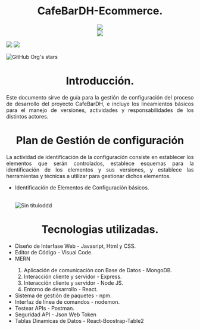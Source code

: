 <h1 align="center"> CafeBarDH-Ecommerce. </h1>

<div align="center"><img src=" ![Logotipo ](https://user-images.githubusercontent.com/111256252/204071492-7fe49529-716a-4634-9afa-98a7cb05a6a4.png" ></div>
<div align="center"><img src="https://user-images.githubusercontent.com/111256252/204071492-7fe49529-716a-4634-9afa-98a7cb05a6a4.png"></div>
<p align="left">
  <img src="https://img.shields.io/badge/STATUS-EN%20DESAROLLO-green">
  <img src="https://img.shields.io/badge/LICENSE-NOT%20SPECIFIED-green">
 </p> 
 
 ![GitHub Org's stars](https://img.shields.io/github/stars/camilafernanda?style=social)

<h1 align="center"> Introducción. </h1>

<p align="justify">
Este documento sirve de guía para la gestión de configuración del proceso de
desarrollo del proyecto CafeBarDH, e incluye los lineamientos básicos para el
manejo de versiones, actividades y responsabilidades de los distintos actores.
</p>

<h1 align="center"> Plan de Gestión de configuración </h1>
<p align="justify">
La actividad de identificación de la configuración consiste en establecer los
elementos que serán controlados, establece esquemas para la identificación
de los elementos y sus versiones, y establece las herramientas y técnicas a
utilizar para gestionar dichos elementos. &nbsp;
<ul>
  
  <li> Identificación de Elementos de Configuración básicos.</li>
&nbsp;
  
  ![Sin títuloddd](https://user-images.githubusercontent.com/111256252/204072172-1ae29ec7-3932-46ce-9c59-965165607eeb.png)

</ul>

</p>
<h1 align="center"> Tecnologias utilizadas. </h1>

<ul>


<li> Diseño de Interfase Web - Javasript, Html y CSS. </li>
<li> Editor de Código - Visual Code.</li>
  <li>MERN</li>
  <ol>
    <li> Aplicación de comunicación con Base de Datos - MongoDB.</li>
    <li> Interacción cliente y servidor - Express.</li>
    <li> Interacción cliente y servidor - Node JS.</li>
    <li> Entorno de desarrollo - React.</li>
  </ol>
<li>Sistema de gestión de paquetes - npm.</li>
 <li> Interfaz de línea de comandos - nodemon.</li>
 <li>  Testear APIs - Postman.</li>
 <li>Seguridad API - Json Web Token </li>
 <li>  Tablas Dinamicas de Datos - React-Boostrap-Table2</li>

</ul>
